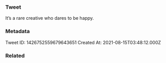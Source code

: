 ### Tweet
It’s a rare creative who dares to be happy.

### Metadata
Tweet ID: 1426752559679643651
Created At: 2021-08-15T03:48:12.000Z

### Related

